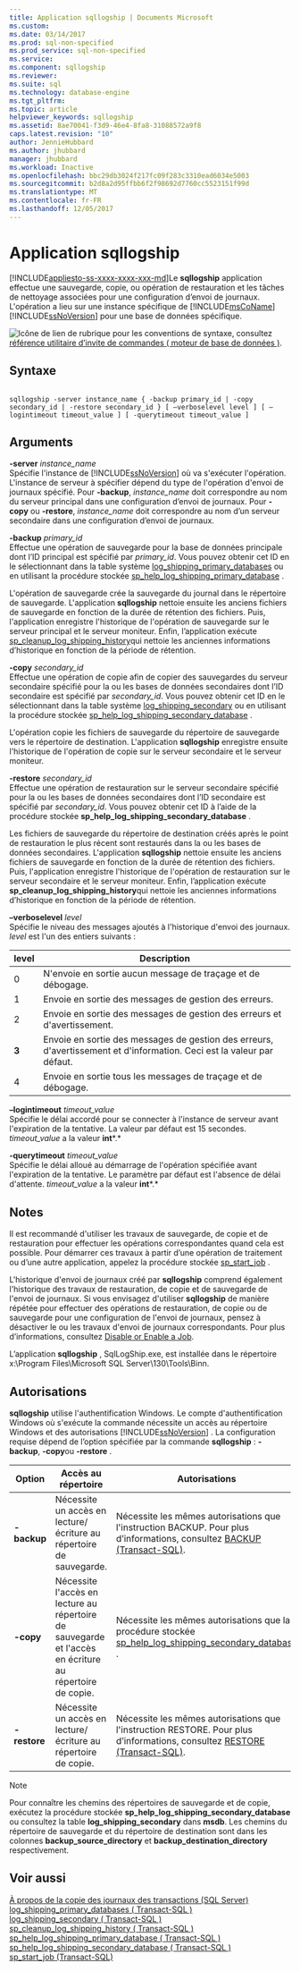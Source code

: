 ```yaml
---
title: Application sqllogship | Documents Microsoft
ms.custom: 
ms.date: 03/14/2017
ms.prod: sql-non-specified
ms.prod_service: sql-non-specified
ms.service: 
ms.component: sqllogship
ms.reviewer: 
ms.suite: sql
ms.technology: database-engine
ms.tgt_pltfrm: 
ms.topic: article
helpviewer_keywords: sqllogship
ms.assetid: 8ae70041-f3d9-46e4-8fa8-31088572a9f8
caps.latest.revision: "10"
author: JennieHubbard
ms.author: jhubbard
manager: jhubbard
ms.workload: Inactive
ms.openlocfilehash: bbc29db3024f217fc09f283c3310ead6034e5003
ms.sourcegitcommit: b2d8a2d95ffbb6f2f98692d7760cc5523151f99d
ms.translationtype: MT
ms.contentlocale: fr-FR
ms.lasthandoff: 12/05/2017
---
```

# <a name="sqllogship-application"></a>Application sqllogship
[!INCLUDE[appliesto-ss-xxxx-xxxx-xxx-md](../includes/appliesto-ss-xxxx-xxxx-xxx-md.md)]Le **sqllogship** application effectue une sauvegarde, copie, ou opération de restauration et les tâches de nettoyage associées pour une configuration d’envoi de journaux. L'opération a lieu sur une instance spécifique de [!INCLUDE[msCoName](../includes/msconame-md.md)] [!INCLUDE[ssNoVersion](../includes/ssnoversion-md.md)] pour une base de données spécifique.  
  
 ![Icône de lien de rubrique](../database-engine/configure-windows/media/topic-link.gif "icône lien de rubrique") pour les conventions de syntaxe, consultez [référence utilitaire d’invite de commandes &#40; moteur de base de données &#41;](../tools/command-prompt-utility-reference-database-engine.md).  
  
## <a name="syntax"></a>Syntaxe  
  
```  
  
sqllogship -server instance_name { -backup primary_id | -copy secondary_id | -restore secondary_id } [ –verboselevel level ] [ –logintimeout timeout_value ] [ -querytimeout timeout_value ]  
```  
  
## <a name="arguments"></a>Arguments  
 **-server** *instance_name*  
 Spécifie l'instance de [!INCLUDE[ssNoVersion](../includes/ssnoversion-md.md)] où va s'exécuter l'opération. L'instance de serveur à spécifier dépend du type de l'opération d'envoi de journaux spécifié. Pour **-backup**, *instance_name* doit correspondre au nom du serveur principal dans une configuration d’envoi de journaux. Pour **-copy** ou **-restore**, *instance_name* doit correspondre au nom d’un serveur secondaire dans une configuration d’envoi de journaux.  
  
 **-backup** *primary_id*  
 Effectue une opération de sauvegarde pour la base de données principale dont l’ID principal est spécifié par *primary_id*. Vous pouvez obtenir cet ID en le sélectionnant dans la table système [log_shipping_primary_databases](../relational-databases/system-tables/log-shipping-primary-databases-transact-sql.md) ou en utilisant la procédure stockée [sp_help_log_shipping_primary_database](../relational-databases/system-stored-procedures/sp-help-log-shipping-primary-database-transact-sql.md) .  
  
 L'opération de sauvegarde crée la sauvegarde du journal dans le répertoire de sauvegarde. L'application **sqllogship** nettoie ensuite les anciens fichiers de sauvegarde en fonction de la durée de rétention des fichiers. Puis, l'application enregistre l'historique de l'opération de sauvegarde sur le serveur principal et le serveur moniteur. Enfin, l’application exécute [sp_cleanup_log_shipping_history](../relational-databases/system-stored-procedures/sp-cleanup-log-shipping-history-transact-sql.md)qui nettoie les anciennes informations d’historique en fonction de la période de rétention.  
  
 **-copy** *secondary_id*  
 Effectue une opération de copie afin de copier des sauvegardes du serveur secondaire spécifié pour la ou les bases de données secondaires dont l’ID secondaire est spécifié par *secondary_id*. Vous pouvez obtenir cet ID en le sélectionnant dans la table système [log_shipping_secondary](../relational-databases/system-tables/log-shipping-secondary-transact-sql.md) ou en utilisant la procédure stockée [sp_help_log_shipping_secondary_database](../relational-databases/system-stored-procedures/sp-help-log-shipping-secondary-database-transact-sql.md) .  
  
 L'opération copie les fichiers de sauvegarde du répertoire de sauvegarde vers le répertoire de destination. L'application **sqllogship** enregistre ensuite l'historique de l'opération de copie sur le serveur secondaire et le serveur moniteur.  
  
 **-restore** *secondary_id*  
 Effectue une opération de restauration sur le serveur secondaire spécifié pour la ou les bases de données secondaires dont l’ID secondaire est spécifié par *secondary_id*. Vous pouvez obtenir cet ID à l’aide de la procédure stockée **sp_help_log_shipping_secondary_database** .  
  
 Les fichiers de sauvegarde du répertoire de destination créés après le point de restauration le plus récent sont restaurés dans la ou les bases de données secondaires. L'application **sqllogship** nettoie ensuite les anciens fichiers de sauvegarde en fonction de la durée de rétention des fichiers. Puis, l'application enregistre l'historique de l'opération de restauration sur le serveur secondaire et le serveur moniteur. Enfin, l’application exécute **sp_cleanup_log_shipping_history**qui nettoie les anciennes informations d’historique en fonction de la période de rétention.  
  
 **–verboselevel** *level*  
 Spécifie le niveau des messages ajoutés à l'historique d'envoi des journaux. *level* est l'un des entiers suivants :  
  
|level|Description|  
|-----------|-----------------|  
|0|N'envoie en sortie aucun message de traçage et de débogage.|  
|1|Envoie en sortie des messages de gestion des erreurs.|  
|2|Envoie en sortie des messages de gestion des erreurs et d'avertissement.|  
|**3**|Envoie en sortie des messages de gestion des erreurs, d'avertissement et d'information. Ceci est la valeur par défaut.|  
|4|Envoie en sortie tous les messages de traçage et de débogage.|  
  
 **–logintimeout** *timeout_value*  
 Spécifie le délai accordé pour se connecter à l'instance de serveur avant l'expiration de la tentative. La valeur par défaut est 15 secondes. *timeout_value* a la valeur **int***.*  
  
 **-querytimeout** *timeout_value*  
 Spécifie le délai alloué au démarrage de l'opération spécifiée avant l'expiration de la tentative. Le paramètre par défaut est l'absence de délai d'attente. *timeout_value* a la valeur **int***.*  
  
## <a name="remarks"></a>Notes  
 Il est recommandé d'utiliser les travaux de sauvegarde, de copie et de restauration pour effectuer les opérations correspondantes quand cela est possible. Pour démarrer ces travaux à partir d’une opération de traitement ou d’une autre application, appelez la procédure stockée [sp_start_job](../relational-databases/system-stored-procedures/sp-start-job-transact-sql.md) .  
  
 L'historique d'envoi de journaux créé par **sqllogship** comprend également l'historique des travaux de restauration, de copie et de sauvegarde de l'envoi de journaux. Si vous envisagez d'utiliser **sqllogship** de manière répétée pour effectuer des opérations de restauration, de copie ou de sauvegarde pour une configuration de l'envoi de journaux, pensez à désactiver le ou les travaux d'envoi de journaux correspondants. Pour plus d’informations, consultez [Disable or Enable a Job](http://msdn.microsoft.com/library/5041261f-0c32-4d4a-8bee-59a6c16200dd).  
  
 L’application **sqllogship** , SqlLogShip.exe, est installée dans le répertoire x:\Program Files\Microsoft SQL Server\130\Tools\Binn.  
  
## <a name="permissions"></a>Autorisations  
 **sqllogship** utilise l'authentification Windows. Le compte d'authentification Windows où s'exécute la commande nécessite un accès au répertoire Windows et des autorisations [!INCLUDE[ssNoVersion](../includes/ssnoversion-md.md)] . La configuration requise dépend de l’option spécifiée par la commande **sqllogship** : **-backup**, **-copy**ou **-restore** .  
  
|Option|Accès au répertoire|Autorisations|  
|------------|----------------------|-----------------|  
|**-backup**|Nécessite un accès en lecture/écriture au répertoire de sauvegarde.|Nécessite les mêmes autorisations que l'instruction BACKUP. Pour plus d’informations, consultez [BACKUP &#40;Transact-SQL&#41;](../t-sql/statements/backup-transact-sql.md).|  
|**-copy**|Nécessite l'accès en lecture au répertoire de sauvegarde et l'accès en écriture au répertoire de copie.|Nécessite les mêmes autorisations que la procédure stockée [sp_help_log_shipping_secondary_database](../relational-databases/system-stored-procedures/sp-help-log-shipping-secondary-database-transact-sql.md) .|  
|**-restore**|Nécessite un accès en lecture/écriture au répertoire de copie.|Nécessite les mêmes autorisations que l'instruction RESTORE. Pour plus d’informations, consultez [RESTORE &#40;Transact-SQL&#41;](../t-sql/statements/restore-statements-transact-sql.md).|  
  
> [!NOTE]  
>  Pour connaître les chemins des répertoires de sauvegarde et de copie, exécutez la procédure stockée **sp_help_log_shipping_secondary_database** ou consultez la table **log_shipping_secondary** dans **msdb**. Les chemins du répertoire de sauvegarde et du répertoire de destination sont dans les colonnes **backup_source_directory** et **backup_destination_directory** respectivement.  
  
## <a name="see-also"></a>Voir aussi  
 [À propos de la copie des journaux des transactions &#40;SQL Server&#41;](../database-engine/log-shipping/about-log-shipping-sql-server.md)   
 [log_shipping_primary_databases &#40; Transact-SQL &#41;](../relational-databases/system-tables/log-shipping-primary-databases-transact-sql.md)   
 [log_shipping_secondary &#40; Transact-SQL &#41;](../relational-databases/system-tables/log-shipping-secondary-transact-sql.md)   
 [sp_cleanup_log_shipping_history &#40; Transact-SQL &#41;](../relational-databases/system-stored-procedures/sp-cleanup-log-shipping-history-transact-sql.md)   
 [sp_help_log_shipping_primary_database &#40; Transact-SQL &#41;](../relational-databases/system-stored-procedures/sp-help-log-shipping-primary-database-transact-sql.md)   
 [sp_help_log_shipping_secondary_database &#40; Transact-SQL &#41;](../relational-databases/system-stored-procedures/sp-help-log-shipping-secondary-database-transact-sql.md)   
 [sp_start_job &#40;Transact-SQL&#41;](../relational-databases/system-stored-procedures/sp-start-job-transact-sql.md)  
  
  
